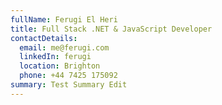 ```yaml
---
fullName: Ferugi El Heri
title: Full Stack .NET & JavaScript Developer
contactDetails:
  email: me@ferugi.com
  linkedIn: ferugi
  location: Brighton
  phone: +44 7425 175092
summary: Test Summary Edit
---
```


